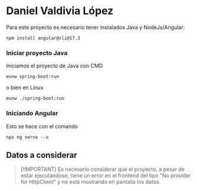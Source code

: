# Daniel Valdivia López

Para este proyecto es necesario tener instalados Java y NodeJs/Angular:
```
npm install angular@cli@17.3
```

### Iniciar proyecto Java

Iniciamos el proyecto de Java con CMD

```
mvnw spring-boot:run
```

o bien en Linux

```
mvnw ./spring-boot:run
```
### Iniciando Angular
Esto se hace con el comando

```
npx ng serve --o
```


## Datos a considerar

> [!IMPORTANT] Es necesario considerar que el proyecto, a pesar de estar ejecutandose, tiene un error en el frontend del tipo "No provider for HttpClient" y no está mostrando en pantalla los datos.
